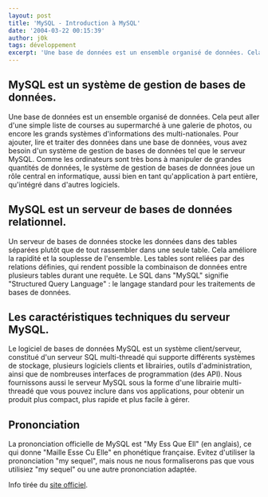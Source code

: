 ```yaml
---
layout: post
title: 'MySQL - Introduction à MySQL'
date: '2004-03-22 00:15:39'
author: j0k
tags: développement
excerpt: 'Une base de données est un ensemble organisé de données. Cela peut aller d''une simple liste de courses au supermarché à une galerie de photos, ou encore les grands systèmes d''informations des multi-nationales.'
---
```


## **MySQL est un système de gestion de bases de données.**

Une base de données est un ensemble organisé de données. Cela peut aller d'une simple liste de courses au supermarché à une galerie de photos, ou encore les grands systèmes d'informations des multi-nationales. Pour ajouter, lire et traiter des données dans une base de données, vous avez besoin d'un système de gestion de bases de données tel que le serveur MySQL. Comme les ordinateurs sont très bons à manipuler de grandes quantités de données, le système de gestion de bases de données joue un rôle central en informatique, aussi bien en tant qu'application à part entière, qu'intégré dans d'autres logiciels.

## **MySQL est un serveur de bases de données relationnel.**

 Un serveur de bases de données stocke les données dans des tables séparées plutôt que de tout rassembler dans une seule table. Cela améliore la rapidité et la souplesse de l'ensemble. Les tables sont reliées par des relations définies, qui rendent possible la combinaison de données entre plusieurs tables durant une requête. Le SQL dans "MySQL" signifie "Structured Query Language" : le langage standard pour les traitements de bases de données.

## **Les caractéristiques techniques du serveur MySQL.**

 Le logiciel de bases de données MySQL est un système client/serveur, constitué d'un serveur SQL multi-threadé qui supporte différents systèmes de stockage, plusieurs logiciels clients et librairies, outils d'administration, ainsi que de nombreuses interfaces de programmation (des API). Nous fournissons aussi le serveur MySQL sous la forme d'une librairie multi-threadé que vous pouvez inclure dans vos applications, pour obtenir un produit plus compact, plus rapide et plus facile à gérer.

## **Prononciation**

 La prononciation officielle de MySQL est "My Ess Que Ell" (en anglais), ce qui donne "Maille Esse Cu Elle" en phonétique française. Evitez d'utiliser la prononciation "my sequel", mais nous ne nous formaliserons pas que vous utilisiez "my sequel" ou une autre prononciation adaptée.

  Info tirée du [site officiel](http://www.mysql.com/).
